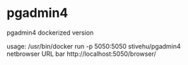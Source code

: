 # pgadmin4
pgadmin4 dockerized version

usage: /usr/bin/docker run -p 5050:5050  stivehu/pgadmin4<br/>
netbrowser URL bar
http://localhost:5050/browser/

